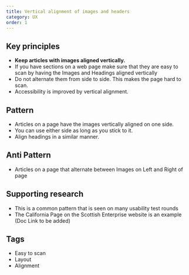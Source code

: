 ```yaml
---
title: Vertical alignment of images and headers
category: UX
order: 1
---
```


## Key principles ##
- **Keep articles with images aligned vertically.**
- If you have sections on a web page make sure that they are easy to scan by having the Images and Headings aligned vertically
- Do not alternate them from side to side. This makes the page hard to scan.
- Accessibility is improved by vertical alignment.

## Pattern
- Articles on a page have the images vertically aligned on one side.
- You can use either side as long as you stick to it.
- Align headings in a similar manner.  

## Anti Pattern
- Articles on a page that alternate between Images on Left and Right of page

## Supporting research
- This is a common pattern that is seen on many usability test rounds
- The California Page on the Scottish Enterprise website is an example (Doc Link to be added)

## Tags
- Easy to scan
- Layout
- Alignment
